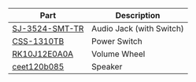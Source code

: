 |Part|Description|
|----|-----------|
|[SJ-3524-SMT-TR](https://www.digikey.com/en/products/detail/cui-devices/SJ-3524-SMT-TR/281298)|Audio Jack (with Switch)|
|[CSS-1310TB](https://www.digikey.com/en/products/detail/nidec-components-corporation/CSS-1310TB/1124215?s=N4IgTCBcDaIMIGUEFoCMBmVAGAKgIUDgCEAXQF8g)|Power Switch|
|[RK10J12E0A0A](https://www.mouser.com/ProductDetail/Alps-Alpine/RK10J12E0A0A?qs=nR5Mw3RKkX43NuPtXzIvHQ%3D%3D)|Volume Wheel|
|[ceet120b085](https://www.sparkfun.com/products/7950)|Speaker|

